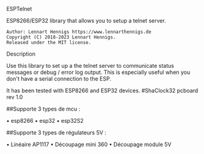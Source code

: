 ESPTelnet

ESP8266/ESP32 library that allows you to setup a telnet server.

    Author: Lennart Hennigs https://www.lennarthennigs.de
    Copyright (C) 2018-2023 Lennart Hennigs.
    Released under the MIT license.

Description

Use this library to set up a the telnet server to communicate status messages or debug / error log output. This is especially useful when you don't have a serial connection to the ESP.

It has been tested with ESP8266 and ESP32 devices.
#ShaClock32 pcboard rev 1.0

##Supporte 3 types de mcu :



•	esp8266 
•	esp32 
•	esp32S2


##Supporte 3 types de régulateurs 5V :

•	Linéaire AP1117
•	Découpage mini 360
•	Découpage module 5V
